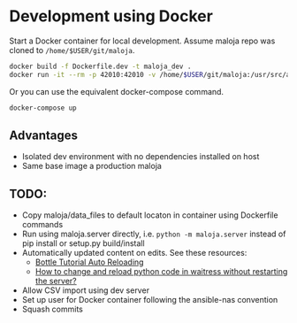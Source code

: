 # Development using Docker

Start a Docker container for local development. Assume maloja repo was cloned to `/home/$USER/git/maloja`.

```bash
docker build -f Dockerfile.dev -t maloja_dev .
docker run -it --rm -p 42010:42010 -v /home/$USER/git/maloja:/usr/src/app --env-file .env maloja_dev
```

Or you can use the equivalent docker-compose command.

```bash
docker-compose up
```

## Advantages

- Isolated dev environment with no dependencies installed on host
- Same base image a production maloja

## TODO:

- Copy maloja/data_files to default locaton in container using Dockerfile commands
- Run using maloja.server directly, i.e. `python -m maloja.server` instead of pip install or setup.py build/install
- Automatically updated content on edits. See these resources:
  - [Bottle Tutorial Auto Reloading](https://bottlepy.org/docs/dev/tutorial.html#auto-reloading)
  - [How to change and reload python code in waitress without restarting the server?](https://stackoverflow.com/questions/36817604/how-to-change-and-reload-python-code-in-waitress-without-restarting-the-server)
- Allow CSV import using dev server
- Set up user for Docker container following the ansible-nas convention
- Squash commits
